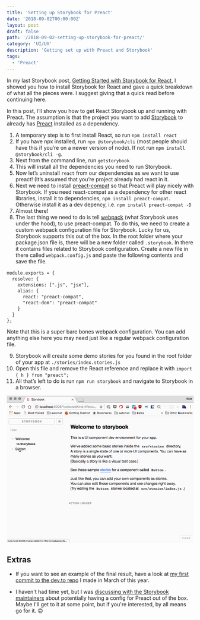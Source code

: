 ```yaml
---
title: 'Setting up Storybook for Preact'
date: '2018-09-02T00:00:00Z'
layout: post
draft: false
path: '/2018-09-02-setting-up-storybook-for-preact/'
category: 'UI/UX'
description: 'Getting set up with Preact and Storybook'
tags:
  - 'Preact'
---
```


In my last Storybook post, [Getting Started with Storybook for React](https://www.iamdeveloper.com/2018-03-26-getting-started-with-react-storybook), I showed you how to install Storybook for React and gave a quick breakdown of what all the pieces were. I suggest giving that a quick read before continuing here.

In this post, I’ll show you how to get React Storybook up and running with Preact. The assumption is that the project you want to add [Storybook](https://storybook.js.org) to already has [Preact](https://github.com/developit/preact) installed as a dependency.

1. A temporary step is to first install React, so run `npm install react`
2. If you have npx installed, run `npx @storybook/cli` (most people should have this if you’re on a newer version of node). If not run `npm install @storybook/cli -g`.
3. Next from the command line, run `getstorybook`
4. This will install all the dependencies you need to run Storybook.
5. Now let’s uninstall `react` from our dependencies as we want to use preact! (It’s assumed that you’re project already had react in it.
6. Next we need to install [preact-compat](https://github.com/developit/preact-compat) so that Preact will play nicely with Storybook. If you need react-compat as a dependency for other react libraries, install it to dependencies, `npm install preact-compat`. Otherwise install it as a dev depency, i.e. `npm install preact-compat -D`
7. Almost there!
8. The last thing we need to do is tell [webpack](https://webpack.js.org) (what Storybook uses under the hood), to use preact-compat. To do this, we need to create a custom webpack configuration file for Storybook. Lucky for us, Storybook supports this out of the box. In the root folder where your package.json file is, there will be a new folder called `.storybook`. In there it contains files related to Storybook configuration. Create a new file in there called `webpack.config.js` and paste the following contents and save the file.

```
module.exports = {
  resolve: {
    extensions: [".js", "jsx"],
    alias: {
      react: "preact-compat",
      "react-dom": "preact-compat"
    }
  }
};
```

Note that this is a super bare bones webpack configuration. You can add anything else here you may need just like a regular webpack configuration file.

9. Storybook will create some demo stories for you found in the root folder of your app at `./stories/index.stories.js`
10. Open this file and remove the React reference and replace it with `import { h } from "preact";`
11. All that’s left to do is run `npm run storybook` and navigate to Storybook in a browser.

![Screenshot of Storybook in action](./assets/storybook.gif)

## Extras

- If you want to see an example of the final result, have a look at [my first commit to the dev.to repo](https://github.com/thepracticaldev/dev.to/commit/6a8df8c8ddec739280325c0000d6d32593f70ed0) I made in March of this year.

- I haven't had time yet, but I was [discussing with the Storybook maintainers](https://dev.to/norbertdelangen/comment/4ccd) about potentially having a config for Preact out of the box. Maybe I'll get to it at some point, but if you're interested, by all means go for it. 🙃
